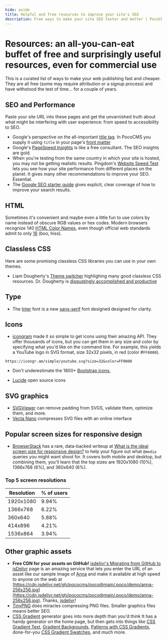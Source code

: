 ```yaml
---
hide: aside
title: Helpful and free resources to improve your site's SEO
description: Free ways to make your site SEO faster and better | PocoCMS
---
```

# Resources: an all-you-can-eat buffet of free and surprisingly useful resources, even for commercial use

This is a curated list of ways to make your web publishing fast and cheaper.
They are all free (some may require attribution or a signup process) and
have withstood the test of time... for a couple of years.

## SEO and Performance

Paste your site URL into these pages and get the unvarnished truth
about what might be interfering with user experience: from speed to
accessibility to SEO.
* Google's perspective on the all-important [title tag](https://developers.google.com/search/docs/appearance/title-link). In PocoCMS you supply it
using `title` in your page's [front matter](front-matter.html#title)
* Google's [PageSpeed Insights](https://pagespeed.web.dev) is 
like a free consultant. The SEO insights are gold.
* When you're testing from the same country in which your site is
hosted, you may not be getting realistic results.
Pingdom's [Website Speed Test](https://tools.pingdom.com) lets you
see how your site performance from different places on the planet. It gives many other 
recommendations to improve your SEO. Essential.
* The [Google SEO starter guide](https://developers.google.com/search/docs/fundamentals/seo-starter-guide) gives
explicit, clear coverage of how to improve your search results.

## HTML

Sometimes it's convenient and maybe even a little fun to use colors by name instead of
obscure RGB values or hex codes. Modern browsers recognize 140 
[HTML Color Names](https://htmlcolorcodes.com/color-names/), even though official 
web standards admit to only [16](https://www.w3.org/wiki/CSS3/Color/Basic_color_keywords)
(boo, hiss).

## Classless CSS

Here are some promising classless CSS libraries you can
use in your own themes.

* Liam Dougherty's [Theme switcher](https://dohliam.github.io/dropin-minimal-css/) highlighing many good classless CSS resources. Dr. Dougherty is [disgustingly accomplished and productive](https://dohliam.github.io/)

## Type

* The [Inter](https://rsms.me/inter/#charset) font is a new [sans-serif](https://developer.mozilla.org/en-US/docs/Web/CSS/font-family#sans-serif) font designed
designed for clarity.

## Icons

* [icongram](https://icongr.am) made it so simple to get icons
using their amazing API. They offer thousands of icons,
but you can get them in any size and color by specifying
what you'd like on the command line. For example, this
yields a YouTube logo in SVG format, size 32x32 pixels,
in red (color #`FF0000`).

```
https://icongr.am/simple/youtube.svg?size=32&color=FF0000
```

* Don't underestimate the 1800+ [Bootstrap icons](https://icons.getbootstrap.com/),


* [Lucide](https://lucide.dev) open source icons

## SVG graphics

* [SVGViewer](https://www.svgviewer.dev) can remove padding from SVGS, validate them, optimize them,
and more.
* [Vecta Nano](https://vecta.io/nano) compresses SVG files with an online interface

## Popular screen sizes for responsive design
* [BrowserStack](https://www.browserstack.com/) has a rare, data-backed writeup at [What is the ideal screen size for responsive design?](https://www.browserstack.com/guide/ideal-screen-sizes-for-responsive-design) to help your figure
out what `@media` queries you might want shoot for. It covers both
mobile and desktop, but combining them, you'll learn that the top sizes
are 1920x1080 (10%), 1366x768 (6%), and 360x640 (6%).

### Top 5 screen resolutions

| Resolution  | % of users |
| ----------- | ---------- |
| 1920x1080   | 9.94%      |
| 1366x768    | 6.22%      |
| 360x640     | 5.88%      |
| 414x896     | 4.21%      |
| 1536x864    | 3.94%      |

## Other graphic assets

* **Free CDN for your assets on GitHub!** [jsdelivr's Migrating from GitHub to jsDelivr](https://www.jsdelivr.com/github) page is an amazing
service that lets you enter the URL of an asset like our sample image of [Anna](https://github.com/pococms/poco/blob/main/.poco/demo/anna-256x256.jpg) and make it available at high speed to anyone on the web at [https://cdn.jsdelivr.net/gh/pococms/poco@main/.poco/demo/anna-256x256.jpg](https://cdn.jsdelivr.net/gh/pococms/poco@main/.poco/demo/anna-256x256.jpg). Thanks, [jsdelivr](https://www.jsdelivr.com)!
* [TinyPNG](https://tinypng.com/) does miracles compressing PNG files. Smaller graphics files means better SEO.
* [CSS Gradient](https://cssgradient.io/) generator goes into more depth than you'd think It has a handy generator on the home page, but then gets into things like [CSS Gradient Text](https://cssgradient.io/blog/css-gradient-text/),  [Gradient Backgrounds](https://cssgradient.io/blog/how-to-create-a-gradient-background/), [Patterns with CSS Gradients](https://cssgradient.io/blog/gradient-patterns/), done-for-you [CSS Gradient Swatches](https://cssgradient.io/swatches/), and  much more.
